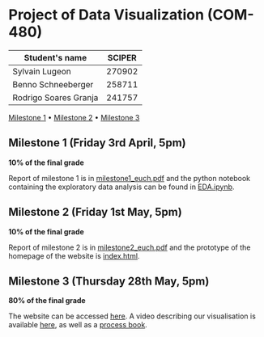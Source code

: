 # Project of Data Visualization (COM-480)

| Student's name | SCIPER |
| -------------- | ------ |
| Sylvain Lugeon |270902  |
| Benno Schneeberger | 258711 |
| Rodrigo Soares Granja | 241757 |

[Milestone 1](#milestone-1-friday-3rd-april-5pm) • [Milestone 2](#milestone-2-friday-1st-may-5pm) • [Milestone 3](#milestone-3-thursday-28th-may-5pm)

## Milestone 1 (Friday 3rd April, 5pm)

**10% of the final grade**

Report of milestone 1 is in [milestone1_euch.pdf](https://github.com/com-480-data-visualization/com-480-project-euch/blob/master/Milestones/milestone1_euch.pdf) and the python notebook containing the exploratory data analysis can be found in [EDA.ipynb](Exploratory_data_analysis/EDA.ipynb). 


## Milestone 2 (Friday 1st May, 5pm)

**10% of the final grade**

Report of milestone 2 is in [milestone2_euch.pdf](https://github.com/com-480-data-visualization/com-480-project-euch/blob/master/Milestones/milestone2_euch.pdf) and the prototype of the homepage of the website is [index.html](https://github.com/com-480-data-visualization/com-480-project-euch/blob/master/Code/Website/index.html).




## Milestone 3 (Thursday 28th May, 5pm)

**80% of the final grade**

The website can be accessed [here](https://com-480-data-visualization.github.io/com-480-project-euch/).
A video describing our visualisation is available [here](https://www.youtube.com/watch?v=dQw4w9WgXcQ), as well as a [process book](https://github.com/com-480-data-visualization/com-480-project-euch/blob/master/Process_Book_euch.pdf). 

